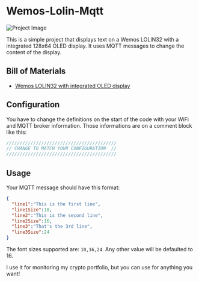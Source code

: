 # Wemos-Lolin-Mqtt

![Project Image](https://i.imgur.com/SDDD0ZT.jpg)

This is a simple project that displays text on a Wemos LOLIN32 with a integrated 128x64 OLED display.
It uses MQTT messages to change the content of the display.

## Bill of Materials

- [Wemos LOLIN32 with integrated OLED display](https://www.aliexpress.com/wholesale?catId=0&initiative_id=&SearchText=wemos+esp32+oled)

## Configuration

You have to change the definitions on the start of the code with your WiFi and MQTT broker information. Those informations are on a comment block like this:
```c++
/////////////////////////////////////////
// CHANGE TO MATCH YOUR CONFIGURATION  //
/////////////////////////////////////////
```

## Usage

Your MQTT message should have this format:

```json
{  
  "line1":"This is the first line",
  "line1Size":10,
  "line2":"This is the second line",
  "line2Size":16,
  "line3":"That's the 3rd line",
  "line3Size":24
}
```

The font sizes supported are: `10,16,24`. Any other value will be defaulted to 16.

I use it for monitoring my crypto portfolio, but you can use for anything you want!
